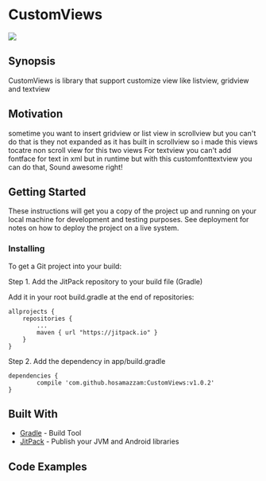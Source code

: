 # CustomViews
[![](https://jitpack.io/v/hosamazzam/CustomViews.svg)](https://jitpack.io/#hosamazzam/CustomViews)

## Synopsis

CustomViews is library that support customize view like listview, gridview and textview

## Motivation

sometime you want to insert gridview or list view in scrollview but you can't do that is they not expanded as it has built in scrollview so i made this views tocatre non scroll view for this two views
For textview you can't add fontface for text in xml but in runtime but with this customfonttextview you can do that, Sound awesome right!

## Getting Started

These instructions will get you a copy of the project up and running on your local machine for development and testing purposes. See deployment for notes on how to deploy the project on a live system.

### Installing

To get a Git project into your build:

Step 1. Add the JitPack repository to your build file (Gradle)

Add it in your root build.gradle at the end of repositories:

	allprojects {
		repositories {
			...
			maven { url "https://jitpack.io" }
		}
	}
  
Step 2. Add the dependency in app/build.gradle

	dependencies {
	        compile 'com.github.hosamazzam:CustomViews:v1.0.2'
	}

## Built With

* [Gradle](https://gradle.org/) - Build Tool
* [JitPack](https://jitpack.io/) - Publish your JVM and Android libraries

## Code Examples

